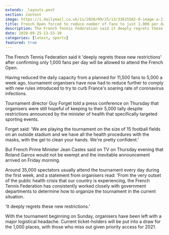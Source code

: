 ```yaml
---
extends: _layouts.post
section: content
image: https://i.dailymail.co.uk/1s/2020/09/25/13/33615562-0-image-a-113_1601037610470.jpg 
title: French Open forced to reduce number of fans to just 1,000 per day to comply with new rules 
description: The French Tennis Federation said it deeply regrets these new restrictions after confirming only 1,000 fans per day will be allowed to attend the French Open. 
date: 2020-09-25-13-53-10 
categories: [latest, sports] 
featured: true 
--- 
```

The French Tennis Federation said it 'deeply regrets these new restrictions' after confirming only 1,000 fans per day will be allowed to attend the French Open.

Having reduced the daily capacity from a planned for 11,500 fans to 5,000 a week ago, tournament organisers have now had to reduce further to comply with new rules introduced to try to curb France's soaring rate of coronavirus infections.

Tournament director Guy Forget told a press conference on Thursday that organisers were still hopeful of keeping to their 5,000 tally despite restrictions announced by the minister of health that specifically targeted sporting events.



Forget said: 'We are playing the tournament on the size of 15 football fields on an outside stadium and we have all the health procedures with the masks, with the gel to clean your hands. We're pretty confident.'

But French Prime Minister Jean Castex said on TV on Thursday evening that Roland Garros would not be exempt and the inevitable announcement arrived on Friday morning.

Around 35,000 spectators usually attend the tournament every day during the first week, and a statement from organisers read: 'From the very outset of the public health crisis that our country is experiencing, the French Tennis Federation has consistently worked closely with government departments to determine how to organize the tournament in the current situation.

'It deeply regrets these new restrictions.'

With the tournament beginning on Sunday, organisers have been left with a major logistical headache. Current ticket-holders will be put into a draw for the 1,000 places, with those who miss out given priority access for 2021.

